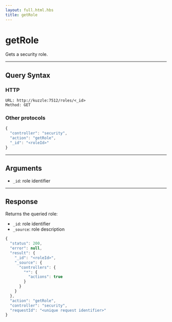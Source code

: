 ```yaml
---
layout: full.html.hbs
title: getRole
---
```


# getRole

Gets a security role.

---

## Query Syntax

### HTTP

```http
URL: http://kuzzle:7512/roles/<_id>
Method: GET
```

### Other protocols

```js
{
  "controller": "security",
  "action": "getRole",
  "_id": "<roleId>"
}
```

---

## Arguments

* `_id`: role identifier

---

## Response

Returns the queried role:

* `_id`: role identifier
* `_source`: role description

```javascript
{
  "status": 200,                     
  "error": null,                     
  "result": {
    "_id": "<roleId>",
    "_source": {
      "controllers": {
        "*": {
          "actions": true
        }
      }
    }
  },
  "action": "getRole",
  "controller": "security",
  "requestId": "<unique request identifier>"
}
```
